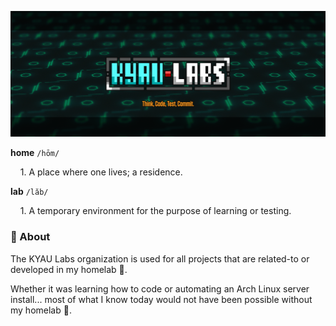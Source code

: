![KYAU Labs Github Header](profile/README.png)

**home**    `/hōm/`

    1. A place where one lives; a residence.

**lab**    `/lăb/`

    1. A temporary environment for the purpose of learning or testing.

### 📮 About

The KYAU Labs organization is used for all projects that are related-to or developed in my homelab 🧪.

Whether it was learning how to code or automating an Arch Linux server install... most of what I know today would not have been possible without my homelab 💖.
